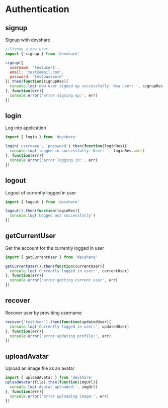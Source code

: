 # Authentication

## signup

Signup with devshare

```javascript
//Signup a new user
import { signup } from 'devshare'

signup({
  username: 'testuser1',
  email: 'test@email.com',
  password: 'testpassword'
}).then(function(signupRes){
  console.log('new user signed up successfully. New user: ', signupRes.user)
}, function(err){
  console.error('error signing up:', err)
})
```

## login

Log into application

```javascript
import { login } from 'devshare'

login('username', 'password').then(function(loginRes){
  console.log('logged in successfully. User: ', loginRes.user)
}, function(err){
  console.error('error logging in:', err)
})
```

## logout

Logout of currently logged in user

```javascript
import { logout } from 'devshare'

logout().then(function(loginRes){
  console.log('Logged out successfully')
})
```

## getCurrentUser

Get the account for the currently logged in user

```javascript
import { getCurrentUser } from 'devshare'

getCurrentUser().then(function(currentUser){
  console.log('Currently logged in user:', currentUser)
}, function(err){
  console.error('error getting current user', err)
})
```

## recover

Recover user by providing username

```javascript
recover('testUser').then(function(updatedUser){
  console.log('Currently logged in user:', updatedUser)
}, function(err){
  console.error('error updating profile:', err)
})
```

## uploadAvatar

Upload an image file as an avatar

```javascript
import { uploadAvatar } from 'devshare'
uploadAvatar(file).then(function(imgUrl){
  console.log('Avatar uploaded:', imgUrl)
}, function(err){
  console.error('error uploading image:', err)
})
```

